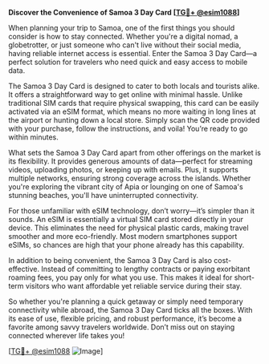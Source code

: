 **Discover the Convenience of Samoa 3 Day Card [[TG💪+ @esim1088](https://t.me/s/esim1088)]**

When planning your trip to Samoa, one of the first things you should consider is how to stay connected. Whether you're a digital nomad, a globetrotter, or just someone who can't live without their social media, having reliable internet access is essential. Enter the Samoa 3 Day Card—a perfect solution for travelers who need quick and easy access to mobile data.

The Samoa 3 Day Card is designed to cater to both locals and tourists alike. It offers a straightforward way to get online with minimal hassle. Unlike traditional SIM cards that require physical swapping, this card can be easily activated via an eSIM format, which means no more waiting in long lines at the airport or hunting down a local store. Simply scan the QR code provided with your purchase, follow the instructions, and voila! You’re ready to go within minutes.

What sets the Samoa 3 Day Card apart from other offerings on the market is its flexibility. It provides generous amounts of data—perfect for streaming videos, uploading photos, or keeping up with emails. Plus, it supports multiple networks, ensuring strong coverage across the islands. Whether you're exploring the vibrant city of Apia or lounging on one of Samoa's stunning beaches, you'll have uninterrupted connectivity.

For those unfamiliar with eSIM technology, don’t worry—it’s simpler than it sounds. An eSIM is essentially a virtual SIM card stored directly in your device. This eliminates the need for physical plastic cards, making travel smoother and more eco-friendly. Most modern smartphones support eSIMs, so chances are high that your phone already has this capability.

In addition to being convenient, the Samoa 3 Day Card is also cost-effective. Instead of committing to lengthy contracts or paying exorbitant roaming fees, you pay only for what you use. This makes it ideal for short-term visitors who want affordable yet reliable service during their stay.

So whether you're planning a quick getaway or simply need temporary connectivity while abroad, the Samoa 3 Day Card ticks all the boxes. With its ease of use, flexible pricing, and robust performance, it’s become a favorite among savvy travelers worldwide. Don’t miss out on staying connected wherever life takes you!

[[TG💪+ @esim1088](https://t.me/s/esim1088) ![Image](https://i.postimg.cc/Y0z9fWf4/image.png)]